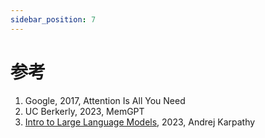 ```yaml
---
sidebar_position: 7
---
```


# 参考

1. Google, 2017, Attention Is All You Need
2. UC Berkerly, 2023, MemGPT
3. [Intro to Large Language Models](https://www.youtube.com/watch?v=zjkBMFhNj_g), 2023, Andrej Karpathy